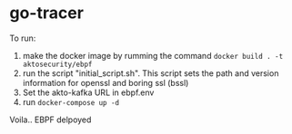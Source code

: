 # go-tracer

To run:
1. make the docker image by rumming the command ```docker build . -t aktosecurity/ebpf```
2. run the script "initial_script.sh". This script sets the path and version information for openssl and boring ssl (bssl)
3. Set the akto-kafka URL in ebpf.env
4. run ```docker-compose up -d```

Voila.. EBPF delpoyed